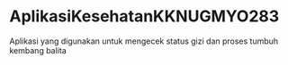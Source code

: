 # AplikasiKesehatanKKNUGMYO283
Aplikasi yang digunakan untuk mengecek status gizi dan proses tumbuh kembang balita

